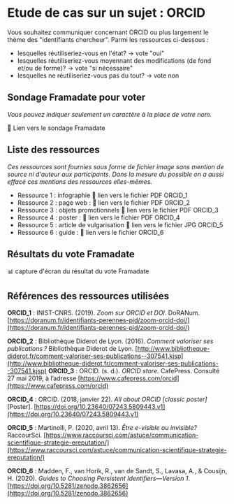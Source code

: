 # Etude de cas sur un sujet : ORCID

Vous souhaitez communiquer concernant ORCID ou plus largement le thème des "identifiants chercheur". Parmi les ressources ci-dessous :

*   lesquelles réutiliseriez-vous en l'état? -> vote "oui"
*   lesquelles réutiliseriez-vous moyennant des modifications (de fond et/ou de forme)? -> vote "si nécessaire"
*   lesquelles ne réutiliseriez-vous pas du tout? -> vote non

## Sondage Framadate pour voter

_Vous pouvez indiquer seulement un caractère à la place de votre nom._

:link: Lien vers le sondage Framadate

## Liste des ressources

_Ces ressources sont fournies sous forme de fichier image sans mention de source ni d'auteur aux participants. Dans la mesure du possible on a aussi effacé ces mentions des ressources elles-mêmes._

*  Ressource 1 : infographie :link: lien vers le fichier PDF ORCID_1
*   Ressource 2 : page web : :link: lien vers le fichier PDF ORCID_2
*   Ressource 3 : objets promotionnels :link: lien vers le fichier PDF ORCID_3
*   Ressource 4 : poster : :link: lien vers le fichier PDF ORCID_4
*   Ressource 5 : article de vulgarisation :link: lien vers le fichier JPG ORCID_5
*   Ressource 6 : guide : :link: lien vers le fichier ORCID_6

## Résultats du vote Framadate

:bar_chart: capture d'écran du résultat du vote Framadate

## Références des ressources utilisées

**ORCID_1** :  INIST-CNRS. (2019). _Zoom sur ORCID et DOI_. DoRANum. [https://doranum.fr/identifiants-perennes-pid/zoom-orcid-doi/](https://doranum.fr/identifiants-perennes-pid/zoom-orcid-doi/)

**ORCID_2** : Bibliothèque Diderot de Lyon. (2016). _Comment valoriser ses publications ?_ Bibliothèque Diderot de Lyon. [http://www.bibliotheque-diderot.fr/comment-valoriser-ses-publications--307541.kjsp](http://www.bibliotheque-diderot.fr/comment-valoriser-ses-publications--307541.kjsp)
**ORCID_3** : ORCID. (s. d.). _ORCID store_. CafePress. Consulté 27 mai 2019, à l’adresse [https://www.cafepress.com/orcid](https://www.cafepress.com/orcid)

**ORCID_4** : ORCID. (2018, janvier 22). _All about ORCID [classic poster]_ [Poster]. [https://doi.org/10.23640/07243.5809443.v1](https://doi.org/10.23640/07243.5809443.v1)

**ORCID_5** : Martinolli, P. (2020, avril 13). _Être e-visible ou invisible?_ RaccourSci. [https://www.raccoursci.com/astuce/communication-scientifique-strategie-ereputation/](https://www.raccoursci.com/astuce/communication-scientifique-strategie-ereputation/)

**ORCID_6** : Madden, F., van Horik, R., van de Sandt, S., Lavasa, A., & Cousijn, H. (2020). _Guides to Choosing Persistent Identifiers—Version 1_. [https://doi.org/10.5281/zenodo.3862656](https://doi.org/10.5281/zenodo.3862656)
